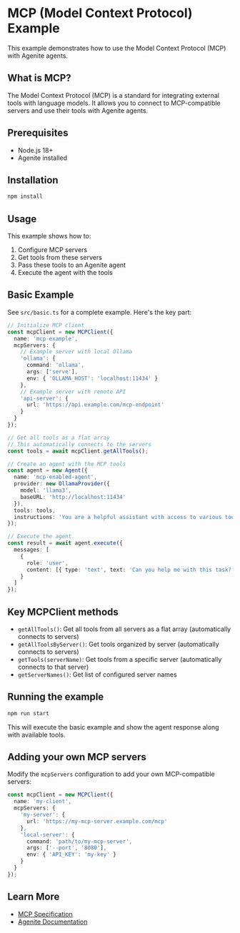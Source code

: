 # MCP (Model Context Protocol) Example

This example demonstrates how to use the Model Context Protocol (MCP) with Agenite agents.

## What is MCP?

The Model Context Protocol (MCP) is a standard for integrating external tools with language models. It allows you to connect to MCP-compatible servers and use their tools with Agenite agents.

## Prerequisites

- Node.js 18+
- Agenite installed

## Installation

```bash
npm install
```

## Usage

This example shows how to:

1. Configure MCP servers
2. Get tools from these servers
3. Pass these tools to an Agenite agent
4. Execute the agent with the tools

## Basic Example

See `src/basic.ts` for a complete example. Here's the key part:

```typescript
// Initialize MCP client
const mcpClient = new MCPClient({
  name: 'mcp-example',
  mcpServers: {
    // Example server with local Ollama
    'ollama': {
      command: 'ollama',
      args: ['serve'],
      env: { 'OLLAMA_HOST': 'localhost:11434' }
    },
    // Example server with remote API
    'api-server': {
      url: 'https://api.example.com/mcp-endpoint'
    }
  }
});

// Get all tools as a flat array
// This automatically connects to the servers
const tools = await mcpClient.getAllTools();

// Create an agent with the MCP tools
const agent = new Agent({
  name: 'mcp-enabled-agent',
  provider: new OllamaProvider({ 
    model: 'llama3',
    baseURL: 'http://localhost:11434'
  }),
  tools: tools,
  instructions: 'You are a helpful assistant with access to various tools.'
});

// Execute the agent
const result = await agent.execute({
  messages: [
    {
      role: 'user',
      content: [{ type: 'text', text: 'Can you help me with this task?' }]
    }
  ]
});
```

## Key MCPClient methods

- `getAllTools()`: Get all tools from all servers as a flat array (automatically connects to servers)
- `getAllToolsByServer()`: Get tools organized by server (automatically connects to servers)
- `getTools(serverName)`: Get tools from a specific server (automatically connects to that server)
- `getServerNames()`: Get list of configured server names

## Running the example

```bash
npm run start
```

This will execute the basic example and show the agent response along with available tools.

## Adding your own MCP servers

Modify the `mcpServers` configuration to add your own MCP-compatible servers:

```typescript
const mcpClient = new MCPClient({
  name: 'my-client',
  mcpServers: {
    'my-server': {
      url: 'https://my-mcp-server.example.com/mcp'
    },
    'local-server': {
      command: 'path/to/my-mcp-server',
      args: ['--port', '8080'],
      env: { 'API_KEY': 'my-key' }
    }
  }
});
```

## Learn More

- [MCP Specification](https://github.com/modelcontextprotocol/mcp-spec)
- [Agenite Documentation](https://agenite.xyz)
